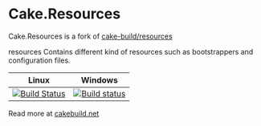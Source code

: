 # Cake.Resources
Cake.Resources is a fork of [cake-build/resources](https://github.com/cake-build/resources)


resources
Contains different kind of resources such as bootstrappers and configuration files.

| Linux                 | Windows                   |
|-----------------------|---------------------------|
| [![Build Status](https://travis-ci.org/cake-build/resources.svg)](https://travis-ci.org/cake-build/resources) | [![Build status](https://ci.appveyor.com/api/projects/status/83mkflf5dv9jpyxt?svg=true)](https://ci.appveyor.com/project/cakebuild/resources) |

Read more at [cakebuild.net](https://cakebuild.net)
